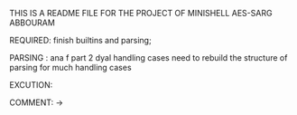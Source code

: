 THIS IS A README FILE FOR THE PROJECT OF MINISHELL 
AES-SARG ABBOURAM

REQUIRED:
finish builtins and parsing;

PARSING : 
ana f part 2 dyal handling cases 
need to rebuild the structure of parsing for much handling cases


EXCUTION:



COMMENT: ->


